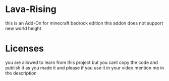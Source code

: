 # Lava-Rising
this is an Add-On for minecraft bedrock edition this addon does not support new world height

# Licenses

you are allowed to learn from this project but you cant copy the code and publish it as you made it
and please if you use it in your video mention me in the description 
